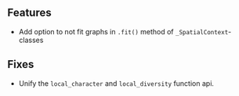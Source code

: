 ## Features
- Add option to not fit graphs in `.fit()` method of `_SpatialContext`-classes

## Fixes
- Unify the `local_character` and `local_diversity` function api.
